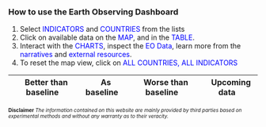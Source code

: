 ### How to use the Earth Observing Dashboard

1. Select <span style="color:blue">INDICATORS</span> and <span style="color:blue">COUNTRIES</span> from the lists
2. Click on available data on the <span style="color:blue">MAP</span>,  and in the <span style="color:blue">TABLE</span>.
3. Interact with the <span style="color:blue">CHARTS</span>, inspect the <span style="color:blue">EO Data</span>, learn more from the <span style="color:blue">narratives</span> and <span style="color:blue">external resources</span>.
4. To reset the map view, click on <span style="color:blue">ALL COUNTRIES, ALL INDICATORS</span>


<img src="/data/trilateral/Green.png" width=12> Better than baseline  | <img src="/data/trilateral/Blue.png" width=12> As baseline  | <img src="/data/trilateral/Red.png" width=12> Worse than baseline |<img src="/data/trilateral/Grey.png" width=12> Upcoming data |
----|----|----|----|


<font size="0.1">**Disclaimer** *The information contained on this website are mainly provided by third parties based on experimental methods and without any warranty as to their veracity.*</font>
